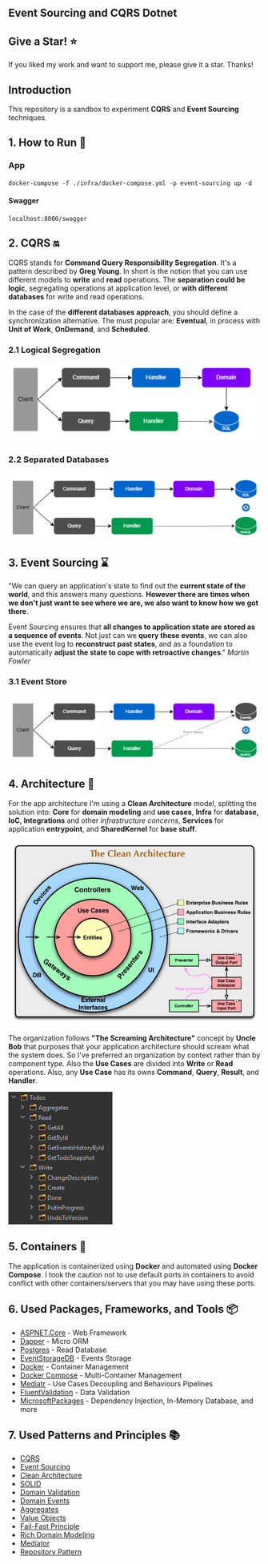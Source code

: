 ﻿## Event Sourcing and CQRS Dotnet

## Give a Star! :star:

If you liked my work and want to support me, please give it a star. Thanks!

## Introduction

This repository is a sandbox to experiment **CQRS** and **Event Sourcing** techniques. 

## 1. How to Run :rocket:

### App
```
docker-compose -f ./infra/docker-compose.yml -p event-sourcing up -d
```

#### Swagger
```
localhost:8000/swagger
```

## 2. CQRS :on:

CQRS stands for **Command Query Responsibility Segregation**. It's a pattern described by **Greg Young**. In short is the notion that you can use different models to **write** and **read** operations. The **separation could be logic**, segregating operations at application level, or **with different databases** for write and read operations.

In the case of the **different databases approach**, you should define a synchronization alternative. The must popular are: **Eventual**, in process with **Unit of Work**, **OnDemand**, and **Scheduled**.

### 2.1 Logical Segregation
![alt text](images/single-database.png)

### 2.2 Separated Databases
![alt text](images/segregated-databases.png)

## 3. Event Sourcing :hourglass:
"We can query an application's state to find out the **current state of the world**, and this answers many questions. **However there are times when we don't just want to see where we are, we also want to know how we got there**.

Event Sourcing ensures that **all changes to application state are stored as a sequence of events**. Not just can we **query these events**, we can also use the event log to **reconstruct past states**, and as a foundation to automatically **adjust the state to cope with retroactive changes**." _Martin Fowler_

### 3.1 Event Store
![alt text](images/event-store.png)

## 4. Architecture :dart:

For the app architecture I'm using a **Clean Architecture** model, splitting the solution into: **Core** for **domain modeling** and **use cases**, **Infra** for **database, IoC, Integrations** and other _infrastructure concerns_, **Services** for application **entrypoint**, and **SharedKernel** for **base stuff**. 

![alt text](images/clean-architecture.jpg)

The organization follows  **"The Screaming Architecture"** concept by **Uncle Bob** that purposes that your application architecture should scream what the system does. So I've preferred an organization by context rather than by component type.
Also the **Use Cases** are divided into **Write** or **Read** operations. Also, any **Use Case** has its owns **Command**, **Query**, **Result**, and **Handler**.

![alt text](images/screaming-architecture.png)
<br>

## 5. Containers :whale:
The application is containerized using **Docker** and automated using **Docker Compose**.
I took the caution not to use default ports in containers to avoid conflict with other containers/servers that you may have using these ports.

## 6. Used Packages, Frameworks, and Tools :package:
- [ASPNET.Core](https://github.com/dotnet/aspnetcore) - Web Framework
- [Dapper](https://github.com/DapperLib/Dapper) - Micro ORM
- [Postgres](https://www.postgresql.org/) - Read Database
- [EventStorageDB](https://www.eventstore.com/eventstoredb/) - Events Storage
- [Docker](https://docs.docker.com/) - Container Management
- [Docker Compose](https://docs.docker.com/compose/) - Multi-Container Management
- [Mediatr](https://github.com/jbogard/MediatR) - Use Cases Decoupling and Behaviours Pipelines
- [FluentValidation](https://github.com/FluentValidation/FluentValidation) - Data Validation
- [MicrosoftPackages](https://github.com/orgs/dotnet/repositories) - Dependency Injection, In-Memory Database, and more

## 7. Used Patterns and Principles :books:
- [CQRS](https://martinfowler.com/bliki/CQRS.html)
- [Event Sourcing](https://martinfowler.com/eaaDev/EventSourcing.html)
- [Clean Architecture](https://blog.cleancoder.com/uncle-bob/2012/08/13/the-clean-architecture.html)
- [SOLID](https://blog.cleancoder.com/uncle-bob/2020/10/18/Solid-Relevance.html)
- [Domain Validation](https://martinfowler.com/articles/replaceThrowWithNotification.html)
- [Domain Events](https://docs.microsoft.com/en-us/dotnet/architecture/microservices/microservice-ddd-cqrs-patterns/domain-events-design-implementation)
- [Aggregates](https://martinfowler.com/bliki/DDD_Aggregate.html)
- [Value Objects](https://martinfowler.com/bliki/ValueObject.html)
- [Fail-Fast Principle](https://enterprisecraftsmanship.com/posts/fail-fast-principle/)
- [Rich Domain Modeling](https://blog.codecentric.de/en/2019/10/ddd-vs-anemic-domain-models/)
- [Mediator](https://refactoring.guru/design-patterns/mediator)
- [Repository Pattern](https://docs.microsoft.com/en-us/dotnet/architecture/microservices/microservice-ddd-cqrs-patterns/infrastructure-persistence-layer-design)
